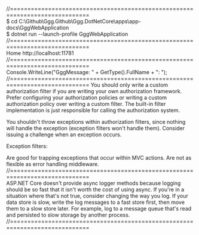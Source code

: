 ﻿//=============================================================================  
$ cd C:\Github\Ggg.Github\Ggg.DotNetCore\apps\app-docs\GggWebApplication\
$ dotnet run --launch-profile GggWebApplication
//=============================================================================  
Home
http://localhost:11781
//=============================================================================  
Console.WriteLine("GggMessage: " + GetType().FullName + ": ");
//============================================================================= 
You should only write a custom authorization filter if you are writing your own 
authorization framework. Prefer configuring your authorization policies or 
writing a custom authorization policy over writing a custom filter. 
The built-in filter implementation is just responsible for calling the authorization 
system. 

You shouldn't throw exceptions within authorization filters, since nothing will 
handle the exception (exception filters won't handle them). Consider issuing 
a challenge when an exception occurs.

Exception filters:

Are good for trapping exceptions that occur within MVC actions.
Are not as flexible as error handling middleware.
//=============================================================================  
ASP.NET Core doesn't provide async logger methods because logging should 
be so fast that it isn't worth the cost of using async. If you're in a 
situation where that's not true, consider changing the way you log. If your 
data store is slow, write the log messages to a fast store first, then move them 
to a slow store later. For example, log to a message queue that's read and 
persisted to slow storage by another process.
//=============================================================================  
